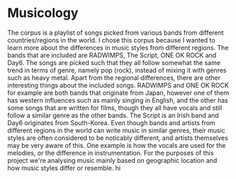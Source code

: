 # Musicology

The corpus is a playlist of songs picked from various bands from different countries/regions in the world. I chose this corpus because I wanted to learn more about the differences in music styles from different regions. The bands that are included are RADWIMPS, The Script, ONE OK ROCK and Day6. The songs are picked such that they all follow somewhat the same trend in terms of genre, namely pop (rock), instead of mixing it with genres such as heavy metal. Apart from the regional differences, there are other interesting things about the included songs. RADWIMPS and ONE OK ROCK for example are both bands that originate from Japan, however one of them has western influences such as mainly singing in English, and the other has some songs that are written for films, though they all have vocals and still follow a similar genre as the other bands. The Script is an Irish band and Day6 originates from South-Korea. Even though bands and artists from different regions in the world can write music in similar genres, their music styles are often considered to be noticably different, and artists themselves may be very aware of this. One example is how the vocals are used for the melodies, or the difference in instrumentation. For the purposes of this project we're analysing music mainly based on geographic location and how music styles differ or resemble.
hi
